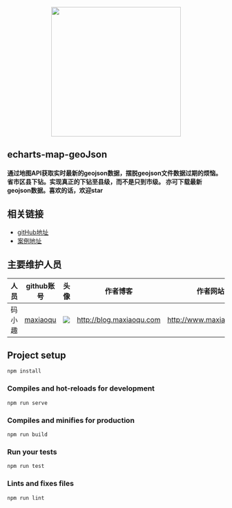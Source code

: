 <p align="center">
    <a href="http://www.maxiaoqu.com/">
        <img width="300" src="http://www.maxiaoqu.com/maxiaoqu.png">
    </a>
</p>

<h2>
    echarts-map-geoJson
    <h4>通过地图API获取实时最新的geojson数据，摆脱geojson文件数据过期的烦恼。
        省市区县下钻。实现真正的下钻至县级，而不是只到市级。
        亦可下载最新geojson数据。喜欢的话，欢迎star</h4>
</h2>


## 相关链接
- [gitHub地址](https://github.com/maxiaoqu/echarts-map-geoJson)
- [案例地址](http://example.maxiaoqu.com/map-geoJson)

## 主要维护人员
|人员|github账号|头像|作者博客|作者网站|联系邮箱|
|---|---|---|---|---|---|
|码小趣|[maxiaoqu](https://github.com/maxiaoqu) |  ![](https://avatars1.githubusercontent.com/u/25891598?s=60&v=4)|http://blog.maxiaoqu.com|http://www.maxiaoqu.com|maxiaoqu@gmail.com


## Project setup
```
npm install
```

### Compiles and hot-reloads for development
```
npm run serve
```

### Compiles and minifies for production
```
npm run build
```

### Run your tests
```
npm run test
```

### Lints and fixes files
```
npm run lint
```
